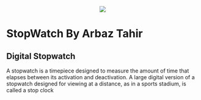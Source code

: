 <p align="center">
    <img src="https://telegra.ph/file/3447671d88b84f167456f.gif">
</p>

# StopWatch By Arbaz Tahir

## Digital Stopwatch

A stopwatch is a timepiece designed to measure the amount of time that elapses between its activation and deactivation.
A large digital version of a stopwatch designed for viewing at a distance, as in a sports stadium, is called a stop clock

